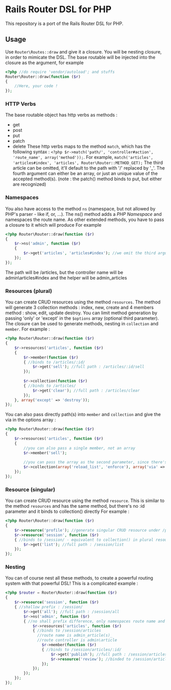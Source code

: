 # Rails Router DSL for PHP
This repository is a port of the Rails Router DSL for PHP.
## Usage
Use `Router\Routes::draw` and give it a closure. You will be nesting closure, in order to mimicate the DSL.
The base routable will be injected into the closure as the argument, for example
```php
<?php //do require 'vendor/autoload'; and stuffs
Router\Router::draw(function ($r)
{
	//Here, your code !
});
```
### HTTP Verbs
The base routable object has http verbs as methods :
 * get
 * post
 * put
 * patch
 * delete
These http verbs maps to the method `match`, which has the following syntax :
`<?php $r->match('path/', 'controller#action', 'route_name', array('method'));`.
For example, `match('articles', 'articles#index', 'articles', Router\Router::METHOD_GET);`
The third article can be omitted, it'll default to the path with '/' replaced by '_'.
The fourth argument can either be an array, or just an unique value of the accepted method(s).
(note : the patch() method binds to put, but either are recognized)

### Namespaces
You also have access to the method `ns` (namespace, but not allowed by PHP's parser - like if, or, ...).
The ns() method adds a _PHP Namespace_ and namespaces the route name.
As other extended methods, you have to pass a closure to it which will produce 
For example
```php
<?php Router\Router::draw(function ($r)
{
	$r->ns('admin', function ($r)
	{
		$r->get('articles', 'articles#index'); //we omit the third argument, as it'll be guessed to 'articles'
	});
});
```
The path will be /articles, but the controller name will be admin\articles#index and the helper will be admin_articles

### Resources (plural)
You can create CRUD resources using the method `resources`.
The method will generate 3 collection methods : index, new, create and 4 members method : show, edit, update destroy.
You can limit method generation by passing 'only' or 'except' in the `$options` array (optional third parameter).
The closure can be used to generate methods, nesting in `collection` and  `member`.
For example :
```php
<?php Router\Router::draw(function ($r)
{
	$r->resources('articles', function ($r)
	{
		$r->member(function ($r)
		{ //binds to /articles/:id/
			$r->get('sell'); //full path : /articles/:id/sell
		});
		
		$r->collection(function ($r)
		{ //binds to /articles/
			$r->get('clear'); //full path : /articles/clear
		});
	}, array('except' => 'destroy'));
});
```
You can also pass directly path(s) into `member` and `collection` and give the via in the options array :
```php
<?php Router\Router::draw(function ($r)
{
	$r->resources('articles', function ($r)
	{
		//you can also pass a single member, not an array
		$r->member('sell');
		
		//you can pass the array as the second parameter, since there's no closure
		$r->collection(array('reload_list', 'enforce'), array('via' => array(Router\Router::POST, Router\Router::PUT)));
	});
});
```

### Resource (singular)
You can create CRUD resource using the method `resource`.
This is similar to the method `resources` and has the same method, but there's no :id parameter and it binds to collection() directly
For example :
```php
<?php Router\Router::draw(function ($r)
{
	$r->resource('profile'); //generate singular CRUD resource under /profile/
	$r->resource('session', function ($r)
	{ //binds to /session/ - equivalent to collection() in plural resources
		$r->get('list'); //full path : /session/list
	});
});
```

### Nesting
You can of course nest all these methods, to create a powerful routing system with that powerful DSL!
This is a complicated example :
```php
<?php $router = Router\Router::draw(function ($r)
{
	$r->resource('session', function ($r)
	{ //shallow prefix : /session/
		$r->get('all'); //full path : /session/all
		$r->ns('admin', function ($r)
		{ //no shall prefix difference, only namespaces route name and controller
			$r->resources('articles', function ($r)
			{ //binds to /session/articles
			  //route name is admin_article(s)_
			  //route controller is admin\article
				$r->member(function ($r)
				{ //binds to /session/articles/:id/
					$r->get('publish'); //full path : /session/articles/:id/publish
					$r->resource('review'); //binded to /session/articles/:id/review/*, like any singuler resource
				});
			});
		});
	});
});
```
